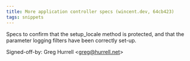 ```yaml
---
title: More application controller specs (wincent.dev, 64cb423)
tags: snippets
---
```


Specs to confirm that the setup_locale method is protected, and that the parameter logging filters have been correctly set-up.

Signed-off-by: Greg Hurrell &lt;greg@hurrell.net&gt;
